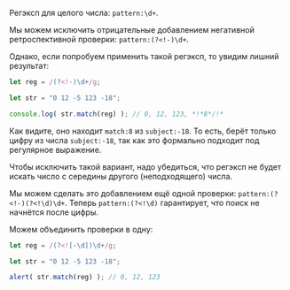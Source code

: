 
Регэксп для целого числа: `pattern:\d+`.

Мы можем исключить отрицательные добавлением негативной ретроспективной проверки: `pattern:(?<!-)\d+`.

Однако, если попробуем применить такой регэксп, то увидим лишний результат:

```js run
let reg = /(?<!-)\d+/g;

let str = "0 12 -5 123 -18";

console.log( str.match(reg) ); // 0, 12, 123, *!*8*/!*
```

Как видите, оно находит `match:8` из `subject:-18`. То есть, берёт только цифру из числа `subject:-18`, так как это формально подходит под регулярное выражение.

Чтобы исключить такой вариант, надо убедиться, что регэксп не будет искать число с середины другого (неподходящего) числа.

Мы можем сделать это добавлением ещё одной проверки: `pattern:(?<!-)(?<!\d)\d+`. Теперь `pattern:(?<!\d)` гарантирует, что поиск не начнётся после цифры.

Можем объединить проверки в одну:

```js run
let reg = /(?<![-\d])\d+/g;

let str = "0 12 -5 123 -18";

alert( str.match(reg) ); // 0, 12, 123
```
